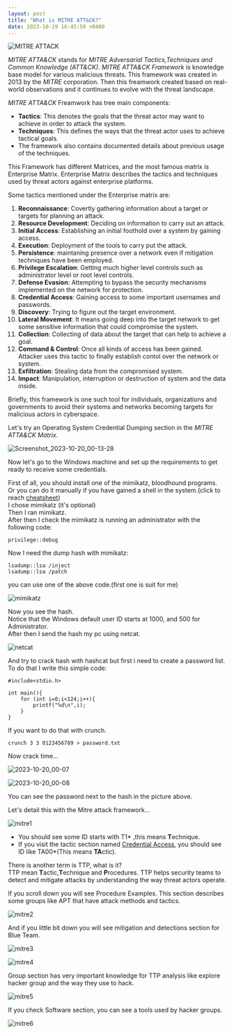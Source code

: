 ```yaml
---
layout: post
title: "What is MITRE ATT&CK?"
date: 2023-10-19 16:45:59 +0400
---
```


![MITRE ATTACK](https://www.picussecurity.com/hubfs/Comp%201_2.gif)

*MITRE ATTA&CK* stands for *MITRE Adversarial Tactics,Techniques and Common Knowledge (ATT&CK)*. *MITRE ATTA&CK Framework* is knowledge base model for various malicious threats. This framework was created in 2013 by the *MITRE* corporation. Then this freamwork created based on real-world observations and it continues to evolve with the threat landscape.  

*MITRE ATTA&CK* Freamwork has tree main components:
- **Tactics**: This denotes the goals that the threat actor may want to achieve in order to attack the system.
- **Techniques**: This defines the ways that the threat actor uses to achieve tactical goals.
- The framework also contains documented details about previous usage of the techniques.

This Framework has different Matrices, and the most famous matrix is Enterprise Matrix. Enterprise Matrix describes the tactics and techniques used by threat actors against enterprise platforms.  

Some tactics mentioned under the Enterprise matrix are:
1. **Reconnaissance**: Covertly gathering information about a target or targets for planning an attack.
2. **Resource Development**: Deciding on information to carry out an attack.
3. **Initial Access**: Establishing an initial foothold over a system by gaining access.
4. **Execution**: Deployment of the tools to carry put the attack.
5. **Persistence**: maintaning presence over a network even if mitigation techniques have been employed.
6. **Privilege Escalation**: Getting much higher level controls such as administrator level or root level controls.
7. **Defense Evasion**: Attempting to bypass the security mechanisms implemented on the network for protection.
8. **Credential Access**: Gaining access to some important usernames and passwords.
9. **Discovery**: Trying to figure out the target environment.
10. **Lateral Movement**: It means going deep into the target network to get some sensitive information that could compromise the system.
11. **Collection**: Collecting of data about the target that can help to achieve a goal.
12. **Command & Control**: Once all kinds of access has been gained. Attacker uses this tactic to finally establish contol over the network or system.
13. **Exfiltration**: Stealing data from the compromised system.
14. **Impact**: Manipulation, interruption or destruction of system and the data inside.

Briefly, this framework is one such tool for individuals, organizations and governments to avoid their systems and networks becoming targets for malicious actors in cyberspace.

Let's try an Operating System Credential Dumping section in the *MITRE ATTA&CK Matrix*.

![Screenshot_2023-10-20_00-13-28](https://github.com/3xg3lin/3xg3lin.github.io/assets/73038148/176d7f6d-d567-4514-9854-74437b2dc36c)

Now let's go to the Windows machine and set up the requirements to get ready to receive some credentials.

First of all, you should install one of the mimikatz, bloodhound programs.  
Or you can do it manually if you have gained a shell in the system.(click to reach [cheatsheet](https://gist.github.com/HarmJ0y/184f9822b195c52dd50c379ed3117993))  
I chose mimikatz (it's optional)  
Then I ran mimikatz.  
After then I check the mimikatz is running an administrator with the following code:  
```
privilege::debug
```
Now I need the dump hash with mimikatz:  
```
lsadump::lsa /inject
lsadump::lsa /patch
```
you can use one of the above code.(first one is suit for me)  

![mimikatz](https://github.com/3xg3lin/3xg3lin.github.io/assets/73038148/47d28277-7210-48f7-94d2-d353d6a79457)

Now you see the hash.  
Notice that the Windows default user ID starts at 1000, and 500 for Administrator.  
After then I send the hash my pc using netcat.  

![netcat](https://github.com/3xg3lin/3xg3lin.github.io/assets/73038148/697925ae-f5fe-46fc-ad06-1cd06ae78cf9)

And try to crack hash with hashcat but first i need to create a password list.  
To do that I write this simple code:  
```
#include<stdio.h>

int main(){
    for (int i=0;i<124;i++){
	    printf("%d\n",i);
    }
}
```
If you want to do that with crunch.  
```
crunch 3 3 0123456789 > password.txt
```
Now crack time...  

![2023-10-20_00-07](https://github.com/3xg3lin/3xg3lin.github.io/assets/73038148/9f5c9cce-3728-4a70-9c9d-2de930cbe2ed)

![2023-10-20_00-08](https://github.com/3xg3lin/3xg3lin.github.io/assets/73038148/8781800b-caf1-42d9-93e0-44af40555248)


You can see the password next to the hash in the picture above.  

Let's detail this with the Mitre attack framework...

![mitre1](https://github.com/3xg3lin/3xg3lin.github.io/assets/73038148/add6a6e2-40f0-4451-9bea-c8aeb41ef86e)

- You should see some ID starts with T1* ,this means **T**echnique.  
- If you visit the tactic section named [Credential Access](https://attack.mitre.org/tactics/TA0006/), you should see ID like TA00*(This means **TA**ctic).  

There is another term is TTP, what is it?  
TTP mean **T**actic,**T**echnique and **P**rocedures. TTP helps security teams to detect and mitigate attacks by understanding the way threat actors operate.  

If you scroll down you will see Procedure Examples. This section describes some groups like APT that have attack methods and tactics.  

![mitre2](https://github.com/3xg3lin/3xg3lin.github.io/assets/73038148/aeee0387-ce72-4579-8bf5-578dac52fc6f)

And if you little bit down you will see mitigation and detections section for Blue Team.  

![mitre3](https://github.com/3xg3lin/3xg3lin.github.io/assets/73038148/4845b11c-b53c-4d10-9c90-3f38c84f6b32)

![mitre4](https://github.com/3xg3lin/3xg3lin.github.io/assets/73038148/b906165e-14d2-4d43-8289-6709b6d01f94)

Group section has very important knowledge for TTP analysis like explore hacker group and the way they use to hack.  

![mitre5](https://github.com/3xg3lin/3xg3lin.github.io/assets/73038148/419d81ac-9a03-4016-a167-f59a687b7c2c)

If you check Software section, you can see a tools used by hacker groups.

![mitre6](https://github.com/3xg3lin/3xg3lin.github.io/assets/73038148/030cb5eb-dd3a-46c2-a4bb-860bde2232de)
